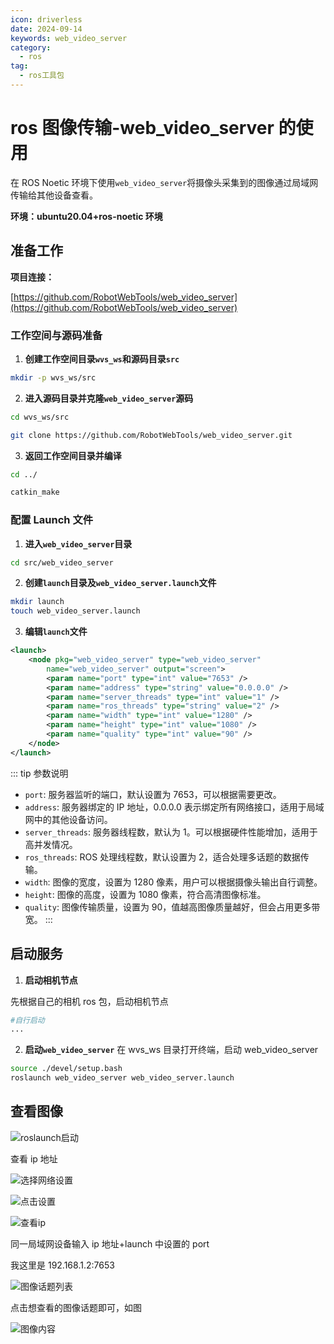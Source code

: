 ```yaml
---
icon: driverless
date: 2024-09-14
keywords: web_video_server
category:
  - ros
tag:
  - ros工具包
---
```


# ros 图像传输-web_video_server 的使用

在 ROS Noetic 环境下使用`web_video_server`将摄像头采集到的图像通过局域网传输给其他设备查看。

**环境：ubuntu20.04+ros-noetic 环境**

## 准备工作

**项目连接：**

[https://github.com/RobotWebTools/web_video_server](https://github.com/RobotWebTools/web_video_server)

### 工作空间与源码准备

1. **创建工作空间目录`wvs_ws`和源码目录`src`**

```bash
mkdir -p wvs_ws/src
```

2. **进入源码目录并克隆`web_video_server`源码**

```bash
cd wvs_ws/src

git clone https://github.com/RobotWebTools/web_video_server.git
```

3. **返回工作空间目录并编译**

```bash
cd ../

catkin_make
```

### 配置 Launch 文件

1. **进入`web_video_server`目录**

```bash
cd src/web_video_server
```

2. **创建`launch`目录及`web_video_server.launch`文件**

```bash
mkdir launch
touch web_video_server.launch
```

3. **编辑`launch`文件**

```xml
<launch>
    <node pkg="web_video_server" type="web_video_server"
        name="web_video_server" output="screen">
        <param name="port" type="int" value="7653" />
        <param name="address" type="string" value="0.0.0.0" />
        <param name="server_threads" type="int" value="1" />
        <param name="ros_threads" type="string" value="2" />
        <param name="width" type="int" value="1280" />
        <param name="height" type="int" value="1080" />
        <param name="quality" type="int" value="90" />
    </node>
</launch>
```

::: tip 参数说明

- `port`: 服务器监听的端口，默认设置为 7653，可以根据需要更改。
- `address`: 服务器绑定的 IP 地址，0.0.0.0 表示绑定所有网络接口，适用于局域网中的其他设备访问。
- `server_threads`: 服务器线程数，默认为 1。可以根据硬件性能增加，适用于高并发情况。
- `ros_threads`: ROS 处理线程数，默认设置为 2，适合处理多话题的数据传输。
- `width`: 图像的宽度，设置为 1280 像素，用户可以根据摄像头输出自行调整。
- `height`: 图像的高度，设置为 1080 像素，符合高清图像标准。
- `quality`: 图像传输质量，设置为 90，值越高图像质量越好，但会占用更多带宽。
  :::

## 启动服务

1. **启动相机节点**

先根据自己的相机 ros 包，启动相机节点

```bash
#自行启动
...
```

2. **启动`web_video_server`**
   在 wvs_ws 目录打开终端，启动 web_video_server

```bash
source ./devel/setup.bash
roslaunch web_video_server web_video_server.launch
```

## 查看图像

![roslaunch启动](/assets/image/2024/other/rosWebVideoServer-0914/image.png)

查看 ip 地址

![选择网络设置](/assets/image/2024/other/rosWebVideoServer-0914/1.png)

![点击设置](/assets/image/2024/other/rosWebVideoServer-0914/2.png)

![查看ip](/assets/image/2024/other/rosWebVideoServer-0914/3.png)

同一局域网设备输入 ip 地址+launch 中设置的 port

我这里是 192.168.1.2:7653

![图像话题列表](/assets/image/2024/other/rosWebVideoServer-0914/4.png)

点击想查看的图像话题即可，如图

![图像内容](/assets/image/2024/other/rosWebVideoServer-0914/5.png)

